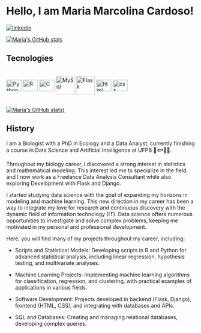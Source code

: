 # Hello, I am Maria Marcolina Cardoso!

[![linkedin]( https://img.shields.io/badge/LinkedIn-0077B5?style=for-the-badge&logo=linkedin&logoColor=white)](https://www.linkedin.com/in/maria-marcolina-cardoso-045909156/)

[![Maria's GitHub stats](https://github-readme-stats.vercel.app/api?username=mariaeco&show_icons=true&theme=codeSTACKr)](https://github.com/mariaeco/mariaeco/)


## Tecnologies

<div style ="display: inline_block"><br/>
    <img align="center" height=30 width=40 alt="Python" src="https://cdn.jsdelivr.net/gh/devicons/devicon@latest/icons/python/python-original-wordmark.svg"/>
    <img align="center" height=30 width=40 alt="R" src="https://cdn.jsdelivr.net/gh/devicons/devicon@latest/icons/r/r-original.svg"/>
    <img align="center" height=30 width=40 alt="C" src="https://cdn.jsdelivr.net/gh/devicons/devicon@latest/icons/c/c-original.svg"/>
    <img align="center" height=50 width=50 alt="MySql" src="https://cdn.jsdelivr.net/gh/devicons/devicon@latest/icons/mysql/mysql-original-wordmark.svg"/>
    <img align="center" height=50 width=50 alt="Flask" src="https://img.icons8.com/?size=100&id=ewGOClUtmFX4&format=png&color=000000" />
    <img align="center" height=30 width=40 alt="html" src="https://cdn.jsdelivr.net/gh/devicons/devicon@latest/icons/html5/html5-original-wordmark.svg"/>
    <img align="center" height=30 width=40 alt="css" src="https://cdn.jsdelivr.net/gh/devicons/devicon@latest/icons/css3/css3-original-wordmark.svg"/>
</div>
</br>

[![Maria's GitHub stats](https://github-readme-stats.vercel.app/api/top-langs/?username=mariaeco&theme=blue-green&langs_count=8&hide=javascript,powershell,roff))](https://github.com/mariaeco/mariaeco/)


## History


I am a Biologist with a PhD in Ecology and a Data Analyst, currently finishing a course in Data Science and Artificial Intelligence at UFPB 🎲🐟🌵🦕.

Throughout my biology career, I discovered a strong interest in statistics and mathematical modeling. This interest led me to specialize in the field, and I now work as a Freelance Data Analysis Consultant while also exploring Development with Flask and Django.

I started studying data science with the goal of expanding my horizons in modeling and machine learning. This new direction in my career has been a way to integrate my love for research and continuous discovery with the dynamic field of information technology (IT). Data science offers numerous opportunities to investigate and solve complex problems, keeping me motivated in my personal and professional development.

Here, you will find many of my projects throughout my career, including:

- Scripts and Statistical Models: Developing scripts in R and Python for advanced statistical analysis, including linear regression, hypothesis testing, and multivariate analyses.

- Machine Learning Projects: Implementing machine learning algorithms for classification, regression, and clustering, with practical examples of applications in various fields.

- Software Development: Projects developed in backend (Flask, Django), frontend (HTML, CSS), and integrating with databases and APIs.

- SQL and Databases: Creating and managing relational databases, developing complex queries.

